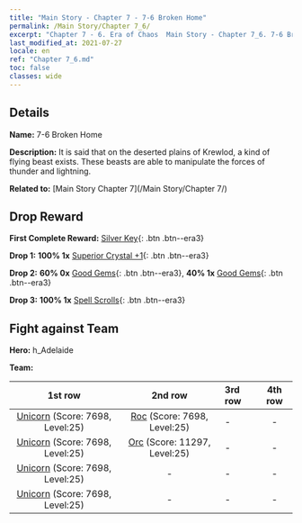 ```yaml
---
title: "Main Story - Chapter 7 - 7-6 Broken Home"
permalink: /Main Story/Chapter 7_6/
excerpt: "Chapter 7 - 6. Era of Chaos  Main Story - Chapter 7_6. 7-6 Broken Home"
last_modified_at: 2021-07-27
locale: en
ref: "Chapter 7_6.md"
toc: false
classes: wide
---
```


## Details

 **Name:** 7-6 Broken Home

 **Description:** It is said that on the deserted plains of Krewlod, a kind of flying beast exists. These beasts are able to manipulate the forces of thunder and lightning.

 **Related to:** [Main Story Chapter 7](/Main Story/Chapter 7/)

## Drop Reward

 **First Complete Reward:** [Silver Key](/Items/con_693/){: .btn .btn--era3}

 **Drop 1:** **100% 1x** [Superior Crystal +1](/Items/mat_24/){: .btn .btn--era3}

 **Drop 2:** **60% 0x** [Good Gems](/Items/mat_16/){: .btn .btn--era3}, **40% 1x** [Good Gems](/Items/mat_16/){: .btn .btn--era3}

 **Drop 3:** **100% 1x** [Spell Scrolls](/Items/con_694/){: .btn .btn--era3}


## Fight against Team
 **Hero:** h_Adelaide

 **Team:**


  | 1st row | 2nd row | 3rd row | 4th row |
  |:----:|:----:|:----|:----:|
  | [Unicorn](/units/Unicorn/) (Score: 7698, Level:25)  | [Roc](/units/Roc/) (Score: 7698, Level:25)  | - | - |
  | [Unicorn](/units/Unicorn/) (Score: 7698, Level:25)  | [Orc](/units/Orc/) (Score: 11297, Level:25)  | - | - |
  | [Unicorn](/units/Unicorn/) (Score: 7698, Level:25)  | - | - | - |
  | [Unicorn](/units/Unicorn/) (Score: 7698, Level:25)  | - | - | - |


